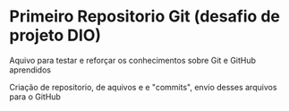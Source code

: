 # Primeiro Repositorio Git (desafio de projeto DIO) 

Aquivo para testar e reforçar os conhecimentos sobre Git e GitHub aprendidos

Criação de repositorio, de aquivos e e "commits", envio desses arquivos para o GitHub
